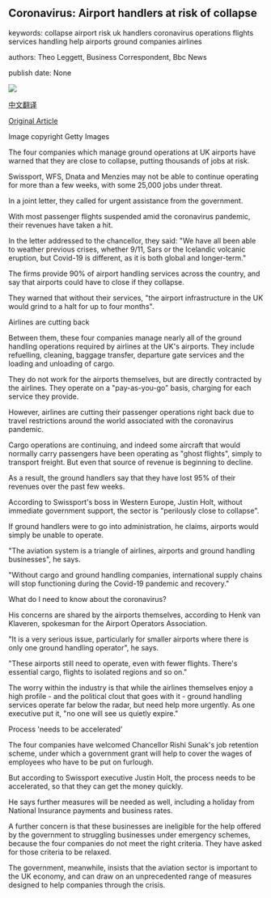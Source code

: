## Coronavirus: Airport handlers at risk of collapse

keywords: collapse airport risk uk handlers coronavirus operations flights services handling help airports ground companies airlines

authors: Theo Leggett, Business Correspondent, Bbc News

publish date: None

![](https://ichef.bbci.co.uk/news/1024/branded_news/2839/production/_111479201_gettyimages-168740434.jpg)

[中文翻译](Coronavirus%3A%20Airport%20handlers%20at%20risk%20of%20collapse_zh.md)

[Original Article](https://www.bbc.com/news/business-52100534)

Image copyright Getty Images

The four companies which manage ground operations at UK airports have warned that they are close to collapse, putting thousands of jobs at risk.

Swissport, WFS, Dnata and Menzies may not be able to continue operating for more than a few weeks, with some 25,000 jobs under threat.

In a joint letter, they called for urgent assistance from the government.

With most passenger flights suspended amid the coronavirus pandemic, their revenues have taken a hit.

In the letter addressed to the chancellor, they said: "We have all been able to weather previous crises, whether 9/11, Sars or the Icelandic volcanic eruption, but Covid-19 is different, as it is both global and longer-term."

The firms provide 90% of airport handling services across the country, and say that airports could have to close if they collapse.

They warned that without their services, "the airport infrastructure in the UK would grind to a halt for up to four months".

Airlines are cutting back

Between them, these four companies manage nearly all of the ground handling operations required by airlines at the UK's airports. They include refuelling, cleaning, baggage transfer, departure gate services and the loading and unloading of cargo.

They do not work for the airports themselves, but are directly contracted by the airlines. They operate on a "pay-as-you-go" basis, charging for each service they provide.

However, airlines are cutting their passenger operations right back due to travel restrictions around the world associated with the coronavirus pandemic.

Cargo operations are continuing, and indeed some aircraft that would normally carry passengers have been operating as "ghost flights", simply to transport freight. But even that source of revenue is beginning to decline.

As a result, the ground handlers say that they have lost 95% of their revenues over the past few weeks.

According to Swissport's boss in Western Europe, Justin Holt, without immediate government support, the sector is "perilously close to collapse".

If ground handlers were to go into administration, he claims, airports would simply be unable to operate.

"The aviation system is a triangle of airlines, airports and ground handling businesses", he says.

"Without cargo and ground handling companies, international supply chains will stop functioning during the Covid-19 pandemic and recovery."

What do I need to know about the coronavirus?

His concerns are shared by the airports themselves, according to Henk van Klaveren, spokesman for the Airport Operators Association.

"It is a very serious issue, particularly for smaller airports where there is only one ground handling operator", he says.

"These airports still need to operate, even with fewer flights. There's essential cargo, flights to isolated regions and so on."

The worry within the industry is that while the airlines themselves enjoy a high profile - and the political clout that goes with it - ground handling services operate far below the radar, but need help more urgently. As one executive put it, "no one will see us quietly expire."

Process 'needs to be accelerated'

The four companies have welcomed Chancellor Rishi Sunak's job retention scheme, under which a government grant will help to cover the wages of employees who have to be put on furlough.

But according to Swissport executive Justin Holt, the process needs to be accelerated, so that they can get the money quickly.

He says further measures will be needed as well, including a holiday from National Insurance payments and business rates.

A further concern is that these businesses are ineligible for the help offered by the government to struggling businesses under emergency schemes, because the four companies do not meet the right criteria. They have asked for those criteria to be relaxed.

The government, meanwhile, insists that the aviation sector is important to the UK economy, and can draw on an unprecedented range of measures designed to help companies through the crisis.
